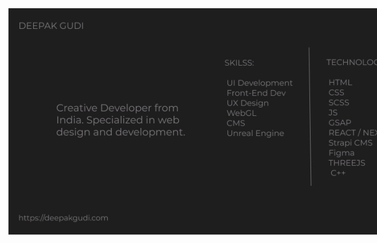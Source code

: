 
<div style="width: 850px; height:450px; border-radius: 250px;">
<img src="https://github.com/deepakgudi-pixel/deepakgudi-pixel/blob/main/image.jpg" style=" width: 100%; height: 100%; object-fit: cover;">
</div>
